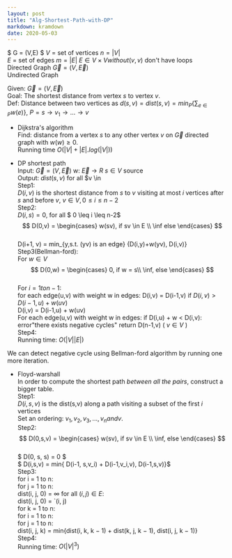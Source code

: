 ```yaml
---
layout: post
title: "Alg-Shortest-Path-with-DP"
markdown: kramdown
date: 2020-05-03
---
```


$ G = (V,E) $ 
$V$ = set of vertices $n = |V|$  
$E$ = set of edges $m = |E|$ $E \in V \times V without {(v,v)}$ don't have loops  
Directed Graph  $\overrightarrow{G} = (V, \overrightarrow{E})$  
Undirected Graph  

Given: $\overrightarrow{G} = (V, \overrightarrow{E})$  
Goal: The shortest distance from vertex $s$ to vertex $v$.  
Def: Distance between two vertices as $d(s,v) = dist(s,v) = min_{P} \{ \sum_{e \in P} w(e) \}$, $P = {s \rightarrow v_1 \rightarrow ... \rightarrow v}$  

* Dijkstra's algorithm  
Find: distance from a vertex $s$ to any other vertex $v$ on $\overrightarrow{G}$ directed graph with $w(w) \geq 0$.  
Running time $O(|V| + |E| .log(|V|))$  

* DP shortest path  
Input: $\overrightarrow{G} = (V, \overrightarrow{E})$ w: $\overrightarrow{E} \rightarrow R$ 
$s \in V$ source  
Output: $dist(s,v)$ for all $v \in  
Step1:   
$D(i,v)$ is the shortest distance from $s$ to $v$ visiting at most $i$ vertices after $s$ and before $v$, $v \in V, 0\leq i \leq n-2$  
Step2:   
$D(i,s) = 0$, for all $ 0 \leq i \leq n-2$  
$$
D(0,v) = 
\begin{cases}
w(sv), if sv \in E \\
\inf else
\end{cases}
$$  
D(i+1, v)  = min_{y,s.t. (yv) is an edge} {D(i,y)+w(yv), D(i,v)}  
Step3(Bellman-ford):  
For $w \in V$  
    $$
    D(0,w) = 
    \begin{cases}
    0, if w = s\\
    \inf, else
    \end{cases}
    $$  
For $i = 1 to n-1$:  
    for each edge(u,v) with weight w in edges:
        D(i,v) = D(i-1,v)
        if $D(i,v) > D(i-1,u) + w(uv)$  
            D(i,v) = D(i-1,u) + w(uv)  
For each edge(u,v) with weight w in edges:
    if D(i,u) + w < D(i,v):
        error"there exists negative cycles"
return D(n-1,v) ( $v \in V$ )  
Step4:  
Running time: $O(|V||E|)$  

We can detect negative cycle using Bellman-ford algorithm by running one more iteration.  

* Floyd-warshall  
In order to compute the shortest path <em>between all the pairs</em>, construct a bigger table.  
Step1:  
$D(i,s,v)$ is the dist(s,v) along a path visiting a subset of the first $i$ vertices  
Set an ordering: $v_1, v_2, v_3, ..., v_n and v$.  
Step2:  
$$
D(0,s,v) = 
\begin{cases}
w(sv), if sv \in E \\
\inf, else
\end{cases}
$$  
$ D(0, s, s) = 0 $  
$ D(i,s,v) = min{ D(i-1, s,v_i) + D(i-1,v_i,v), D(i-1,s,v)}$  
Step3:  
for i = 1 to n:  
    for j = 1 to n:  
        dist(i, j, 0) = ∞
for all $(i, j) \in E$:  
    dist(i, j, 0) = `(i, j)  
for k = 1 to n:  
    for i = 1 to n:  
        for j = 1 to n:  
            dist(i, j, k) = min{dist(i, k, k − 1) + dist(k, j, k − 1), dist(i, j, k − 1)}  
Step4:  
Running time: $O(|V|^3)$





